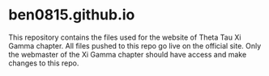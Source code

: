 # ben0815.github.io

This repository contains the files used for the website of Theta Tau Xi Gamma chapter. All files pushed to this repo go live on the 
official site. Only the webmaster of the Xi Gamma chapter should have access and make changes to this repo.
